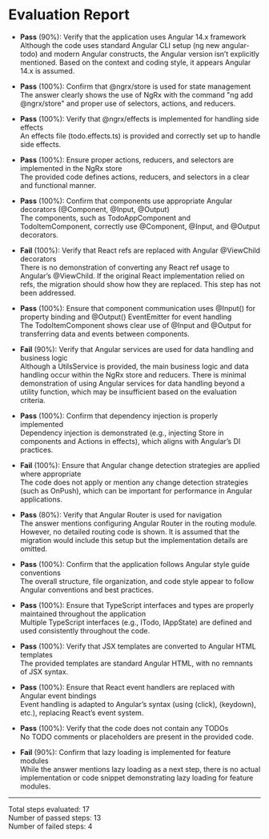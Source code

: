 # Evaluation Report

- **Pass** (90%): Verify that the application uses Angular 14.x framework  
  Although the code uses standard Angular CLI setup (ng new angular-todo) and modern Angular constructs, the Angular version isn’t explicitly mentioned. Based on the context and coding style, it appears Angular 14.x is assumed. 

- **Pass** (100%): Confirm that @ngrx/store is used for state management  
  The answer clearly shows the use of NgRx with the command "ng add @ngrx/store" and proper use of selectors, actions, and reducers.

- **Pass** (100%): Verify that @ngrx/effects is implemented for handling side effects  
  An effects file (todo.effects.ts) is provided and correctly set up to handle side effects.

- **Pass** (100%): Ensure proper actions, reducers, and selectors are implemented in the NgRx store  
  The provided code defines actions, reducers, and selectors in a clear and functional manner.

- **Pass** (100%): Confirm that components use appropriate Angular decorators (@Component, @Input, @Output)  
  The components, such as TodoAppComponent and TodoItemComponent, correctly use @Component, @Input, and @Output decorators.

- **Fail** (100%): Verify that React refs are replaced with Angular @ViewChild decorators  
  There is no demonstration of converting any React ref usage to Angular’s @ViewChild. If the original React implementation relied on refs, the migration should show how they are replaced. This step has not been addressed.

- **Pass** (100%): Ensure that component communication uses @Input() for property binding and @Output() EventEmitter for event handling  
  The TodoItemComponent shows clear use of @Input and @Output for transferring data and events between components.

- **Fail** (90%): Verify that Angular services are used for data handling and business logic  
  Although a UtilsService is provided, the main business logic and data handling occur within the NgRx store and reducers. There is minimal demonstration of using Angular services for data handling beyond a utility function, which may be insufficient based on the evaluation criteria.

- **Pass** (100%): Confirm that dependency injection is properly implemented  
  Dependency injection is demonstrated (e.g., injecting Store in components and Actions in effects), which aligns with Angular’s DI practices.

- **Fail** (100%): Ensure that Angular change detection strategies are applied where appropriate  
  The code does not apply or mention any change detection strategies (such as OnPush), which can be important for performance in Angular applications.

- **Pass** (80%): Verify that Angular Router is used for navigation  
  The answer mentions configuring Angular Router in the routing module. However, no detailed routing code is shown. It is assumed that the migration would include this setup but the implementation details are omitted.

- **Pass** (100%): Confirm that the application follows Angular style guide conventions  
  The overall structure, file organization, and code style appear to follow Angular conventions and best practices.

- **Pass** (100%): Ensure that TypeScript interfaces and types are properly maintained throughout the application  
  Multiple TypeScript interfaces (e.g., ITodo, IAppState) are defined and used consistently throughout the code.

- **Pass** (100%): Verify that JSX templates are converted to Angular HTML templates  
  The provided templates are standard Angular HTML, with no remnants of JSX syntax.

- **Pass** (100%): Ensure that React event handlers are replaced with Angular event bindings  
  Event handling is adapted to Angular’s syntax (using (click), (keydown), etc.), replacing React’s event system.

- **Pass** (100%): Verify that the code does not contain any TODOs  
  No TODO comments or placeholders are present in the provided code.

- **Fail** (90%): Confirm that lazy loading is implemented for feature modules  
  While the answer mentions lazy loading as a next step, there is no actual implementation or code snippet demonstrating lazy loading for feature modules.

---

Total steps evaluated: 17  
Number of passed steps: 13  
Number of failed steps: 4